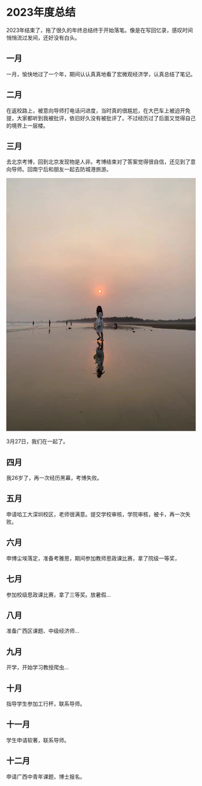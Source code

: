 # 2023年度总结




2023年结束了，拖了很久的年终总结终于开始落笔。像是在写回忆录，感叹时间悄悄流过发间，还好没有白头。

## 一月

一月，愉快地过了一个年，期间认认真真地看了宏微观经济学，认真总结了笔记。

## 二月

在返校路上，被意向导师打电话问进度，当时真的很尴尬，在大巴车上被迫开免提，大家都听到我被批评，依旧好久没有被批评了。不过经历过了后面又觉得自己的境界上一层楼。

## 三月

去北京考博，回到北京发现物是人非。考博结束对了答案觉得很自信，还见到了意向导师。回南宁后和朋友一起去防城港旅游。

![](https://github.com/YanyingWei1997/YanyingWei1997.github.io/blob/main/blogs/2023/%E4%B8%89%E6%9C%88%E6%97%85%E6%B8%B8.jpg?raw=true)

3月27日，我们在一起了。

##  四月

我26岁了，再一次经历黑幕，考博失败。

## 五月

申请哈工大深圳校区，老师很满意。提交学校审核，学院审核，被卡，再一次失败。

## 六月

申博尘埃落定，准备考雅思，期间参加教师思政课比赛，拿了院级一等奖，

## 七月

参加校级思政课比赛，拿了三等奖。放暑假...

## 八月

准备广西区课题、中级经济师...

## 九月

开学，开始学习教授爬虫...

## 十月

指导学生参加工行杯，联系导师。

## 十一月

学生申请软著，联系导师。

## 十二月

申请广西中青年课题，博士报名。
